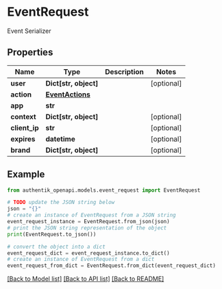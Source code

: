 # EventRequest

Event Serializer

## Properties

Name | Type | Description | Notes
------------ | ------------- | ------------- | -------------
**user** | **Dict[str, object]** |  | [optional] 
**action** | [**EventActions**](EventActions.md) |  | 
**app** | **str** |  | 
**context** | **Dict[str, object]** |  | [optional] 
**client_ip** | **str** |  | [optional] 
**expires** | **datetime** |  | [optional] 
**brand** | **Dict[str, object]** |  | [optional] 

## Example

```python
from authentik_openapi.models.event_request import EventRequest

# TODO update the JSON string below
json = "{}"
# create an instance of EventRequest from a JSON string
event_request_instance = EventRequest.from_json(json)
# print the JSON string representation of the object
print(EventRequest.to_json())

# convert the object into a dict
event_request_dict = event_request_instance.to_dict()
# create an instance of EventRequest from a dict
event_request_from_dict = EventRequest.from_dict(event_request_dict)
```
[[Back to Model list]](../README.md#documentation-for-models) [[Back to API list]](../README.md#documentation-for-api-endpoints) [[Back to README]](../README.md)


